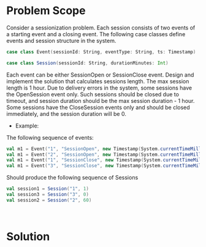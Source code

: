 # Problem Scope
Consider a sessionization problem. Each session consists of two events of a starting event and a closing event. The following case classes define events and session structure in the system.

```scala
case class Event(sessionId: String, eventType: String, ts: Timestamp)

case class Session(sessionId: String, durationMinutes: Int)
```

Each event can be either SessionOpen or SessionClose event.
Design and implement the solution that calculates sessions length. The max session length is 1 hour. Due to delivery errors in the system, some sessions have the OpenSession event only. Such sessions should be closed due to timeout, and session duration should be the max session duration - 1 hour. Some sessions have the CloseSession events only and should be closed immediately, and the session duration will be 0.   


- Example:

The following sequence of events: 

```scala
val m1 = Event("1", "SessionOpen", new Timestamp(System.currentTimeMillis()))
val m1 = Event("2", "SessionOpen", new Timestamp(System.currentTimeMillis()))
val m1 = Event("1", "SessionClose", new Timestamp(System.currentTimeMillis()))
val m1 = Event("3", "SessionClose", new Timestamp(System.currentTimeMillis()))
```

Should produce the following sequence of Sessions
```scala
val session1 = Session("1", 1)
val session3 = Session("3", 0)
val session2 = Session("2", 60)
```  
<br/>

# Solution





